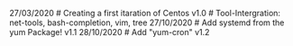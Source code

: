 27/03/2020 # Creating a first itaration of Centos v1.0 
           # Tool-Intergration: net-tools, bash-completion, vim, tree
27/10/2020 # Add systemd from the yum Package!    v1.1
28/10/2020 # Add "yum-cron"                       v1.2